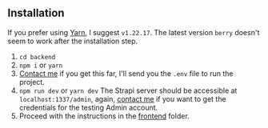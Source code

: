 ## Installation
If you prefer using [Yarn](https://yarnpkg.com/), I suggest `v1.22.17`. The latest version `berry` doesn't seem to work after the installation step.
1. `cd backend`
2. `npm i` or `yarn`
3. [Contact me](https://www.facebook.com/messages/t/100005341874318) if you get this far, I'll send you the `.env` file to run the project.
4. `npm run dev` or `yarn dev`
    The Strapi server should be accessible at `localhost:1337/admin`, again, [contact me](https://www.facebook.com/messages/t/100005341874318) if you want to get the credentials for the testing Admin account.
5. Proceed with the instructions in the [frontend](https://github.com/HelpMe-Pls/JAMStack-site/blob/master/frontend/README.md) folder.